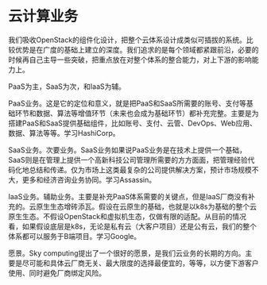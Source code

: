 # 云计算业务

我们吸收OpenStack的组件化设计，把整个云体系设计成类似可插拔的系统。比较优势是在广度的基础上建立的深度。我们追求的是每个领域都紧跟前沿，必要的时候再自己主导一些突破，把重点放在对整个体系的整合能力，对上下游的影响能力上。

PaaS为主，SaaS为次，和IaaS为辅。

PaaS业务。这是它的定位和意义，就是把PaaS和SaaS所需要的账号、支付等基础环节和数据、算法等增值环节（未来也会成为基础环节）都补充完整。主要是为搭建PaaS和SaaS提供基础组件，比如账号、支付、云管、DevOps、Web应用、数据、算法等等。学习HashiCorp。

SaaS业务。次要业务。SaaS业务如果说PaaS业务是在技术上提供一个基础，SaaS则是在管理上提供一个高新科技公司管理所需要的方方面面，把管理经验代码化地总结和传递。仅为市场上这类最复杂的公司提供解决方案，预计市场规模不大，更多和经济咨询业务协同。学习Assassin。

IaaS业务。辅助业务。主要是补充PaaS体系需要的关键点，但是IaaS厂商没有补充的。云原生生态增砖添瓦。假设在云原生的基础，也就是以k8s为基础的整个云原生生态。不假设OpenStack和虚拟机生态，仅做有限的适配。从目前的情况看，如果假设底层是k8s，无论是私有云（大客户项目）还是公有云，我们的整个体系都可以服务于B端项目。学习Google。

愿景。Sky computing提出了一个很好的愿景，是我们云业务的长期的方向。主要是尽可能和具体云厂商无关、最大限度的选择最便宜的，等等，以方便下游客户使用、同时避免厂商绑定风险。
